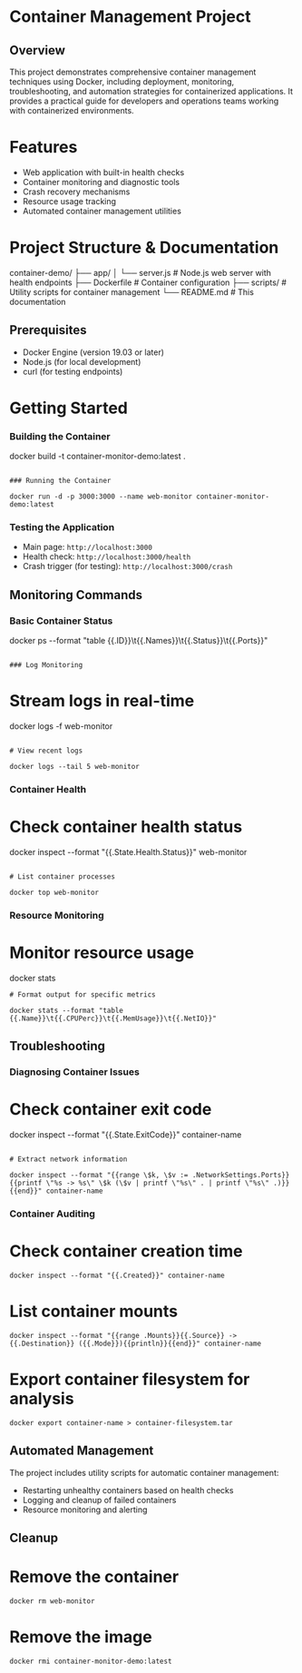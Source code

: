 # Container Management Project

## Overview

This project demonstrates comprehensive container management techniques using Docker, including deployment, monitoring, troubleshooting, and automation strategies for containerized applications. It provides a practical guide for developers and operations teams working with containerized environments.

# Features

- Web application with built-in health checks
- Container monitoring and diagnostic tools
- Crash recovery mechanisms
- Resource usage tracking
- Automated container management utilities

# Project Structure & Documentation 

container-demo/
├── app/
│   └── server.js        # Node.js web server with health endpoints
├── Dockerfile           # Container configuration
├── scripts/             # Utility scripts for container management
└── README.md            # This documentation



## Prerequisites
- Docker Engine (version 19.03 or later)
- Node.js (for local development)
- curl (for testing endpoints)

# Getting Started

### Building the Container

docker build -t container-monitor-demo:latest .
```

### Running the Container

docker run -d -p 3000:3000 --name web-monitor container-monitor-demo:latest
```

### Testing the Application
- Main page: `http://localhost:3000`
- Health check: `http://localhost:3000/health`
- Crash trigger (for testing): `http://localhost:3000/crash`

## Monitoring Commands

### Basic Container Status

docker ps --format "table {{.ID}}\t{{.Names}}\t{{.Status}}\t{{.Ports}}"
```

### Log Monitoring
```
# Stream logs in real-time

docker logs -f web-monitor
```

# View recent logs

docker logs --tail 5 web-monitor
```

### Container Health
# Check container health status

docker inspect --format "{{.State.Health.Status}}" web-monitor
```

# List container processes

docker top web-monitor
```

### Resource Monitoring
# Monitor resource usage

docker stats
```
# Format output for specific metrics

docker stats --format "table {{.Name}}\t{{.CPUPerc}}\t{{.MemUsage}}\t{{.NetIO}}"
```

## Troubleshooting
### Diagnosing Container Issues
# Check container exit code

docker inspect --format "{{.State.ExitCode}}" container-name
```

# Extract network information

docker inspect --format "{{range \$k, \$v := .NetworkSettings.Ports}}{{printf \"%s -> %s\" \$k (\$v | printf \"%s\" . | printf \"%s\" .)}}{{end}}" container-name
```

### Container Auditing
# Check container creation time
```
docker inspect --format "{{.Created}}" container-name
```

# List container mounts
```
docker inspect --format "{{range .Mounts}}{{.Source}} -> {{.Destination}} ({{.Mode}}){{println}}{{end}}" container-name
```

# Export container filesystem for analysis
```
docker export container-name > container-filesystem.tar
```
## Automated Management
The project includes utility scripts for automatic container management:
- Restarting unhealthy containers based on health checks
- Logging and cleanup of failed containers
- Resource monitoring and alerting

## Cleanup
# Remove the container
```
docker rm web-monitor
```
# Remove the image
```
docker rmi container-monitor-demo:latest
```
